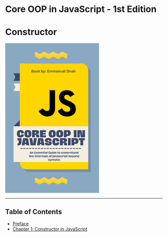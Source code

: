 # Core OOP in JavaScript - 1st Edition

# Constructor

<img src="../public/book-cover.png" width="300">

-----

## Table of Contents

* [Preface](../preface.md)
* [Chapter 1: Constructor in JavaScript](ch1.md)

